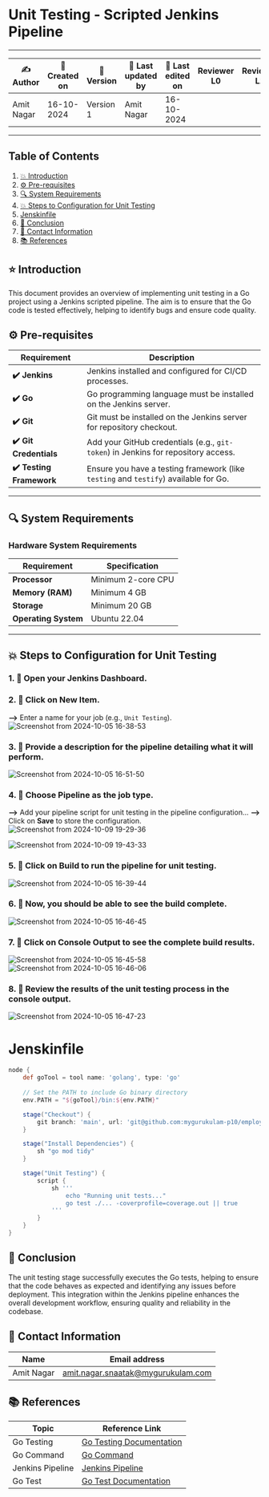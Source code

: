 # Unit Testing - Scripted Jenkins Pipeline

---

| ✍ Author      | 📅 Created on  | 📌 Version    | 📝 Last updated by | 📅 Last edited on  | Reviewer L0 | Reviewer L1 | Reviewer L2 |
|---------------|----------------|---------------|--------------------|--------------------|-------------|-------------|-------------|
| Amit Nagar    | 16-10-2024     | Version 1     | Amit Nagar         | 16-10-2024         |             |             |             |

---

## Table of Contents
1. [💥 Introduction](#-introduction)
2. [⚙️ Pre-requisites](#-pre-requisites)
3. [🔍 System Requirements](#-system-requirements)
4. [💥 Steps to Configuration for Unit Testing](#-steps-to-configuration-for-unit-testing)
5. [Jenskinfile](#jenkinsfile)
6. [📛 Conclusion](#-conclusion)
7. [📧 Contact Information](#-contact-information)
8. [📚 References](#-references)

## ⭐ Introduction
This document provides an overview of implementing unit testing in a Go project using a Jenkins scripted pipeline. The aim is to ensure that the Go code is tested effectively, helping to identify bugs and ensure code quality.

## ⚙️ Pre-requisites

| Requirement          | Description                                                                 |
|----------------------|-----------------------------------------------------------------------------|
| **✔️ Jenkins**          | Jenkins installed and configured for CI/CD processes.                       |
| **✔️ Go**               | Go programming language must be installed on the Jenkins server.            |
| **✔️ Git**              | Git must be installed on the Jenkins server for repository checkout.        |
| **✔️ Git Credentials**  | Add your GitHub credentials (e.g., `git-token`) in Jenkins for repository access. |
| **✔️ Testing Framework**| Ensure you have a testing framework (like `testing` and `testify`) available for Go. |

---

## 🔍 System Requirements

### Hardware System Requirements

| Requirement          | Specification                                                     |
|----------------------|-------------------------------------------------------------------|
| **Processor**        | Minimum 2-core CPU                                               |
| **Memory (RAM)**     | Minimum 4 GB                                                     |
| **Storage**          | Minimum 20 GB                                                    |
| **Operating System** | Ubuntu 22.04                                                    |

---

## 💥 Steps to Configuration for Unit Testing

### 1. 🚀 Open your Jenkins Dashboard.

### 2. 🚀 Click on **New Item**. 
**-->** Enter a name for your job (e.g., `Unit Testing`).
![Screenshot from 2024-10-05 16-38-53](https://github.com/user-attachments/assets/1c1e543d-fe5d-40db-ac7e-b1efabf71c3b)

### 3. 🚀 Provide a description for the pipeline detailing what it will perform.
![Screenshot from 2024-10-05 16-51-50](https://github.com/user-attachments/assets/7b04590f-5f0a-4886-8d46-62cfc2c2473a)

### 4. 🚀 Choose **Pipeline** as the job type. 
**-->** Add your pipeline script for unit testing in the pipeline configuration... 
**-->** Click on **Save** to store the configuration.
![Screenshot from 2024-10-09 19-29-36](https://github.com/user-attachments/assets/798e66bc-7ab3-43ea-9eb4-562af49b46c2)

![Screenshot from 2024-10-09 19-43-33](https://github.com/user-attachments/assets/606a7046-1757-432a-b354-0159cfbe526a)

### 5. 🚀 Click on **Build** to run the pipeline for unit testing.
![Screenshot from 2024-10-05 16-39-44](https://github.com/user-attachments/assets/f858f2c1-ad1d-4cae-931f-64341b956a87)

### 6. 🚀 Now, you should be able to see the build complete.
![Screenshot from 2024-10-05 16-46-45](https://github.com/user-attachments/assets/56ead5a2-e956-4aba-8643-48c91018c420)

### 7. 🚀 Click on **Console Output** to see the complete build results.
![Screenshot from 2024-10-05 16-45-58](https://github.com/user-attachments/assets/fba85534-e64b-4c33-bb79-7dc8223aeb25)
![Screenshot from 2024-10-05 16-46-06](https://github.com/user-attachments/assets/beb22ec8-12ce-4a1b-a8f3-a55625faa6b1)


### 8. 🚀 Review the results of the unit testing process in the console output.
![Screenshot from 2024-10-05 16-47-23](https://github.com/user-attachments/assets/bc3a7d99-0190-4390-8480-ce501a7fafc4)

# Jenskinfile

```groovy
node {
    def goTool = tool name: 'golang', type: 'go'
    
    // Set the PATH to include Go binary directory
    env.PATH = "${goTool}/bin:${env.PATH}"

    stage("Checkout") {
        git branch: 'main', url: 'git@github.com:mygurukulam-p10/employee-api.git', credentialsId: "amit_cred"
    }

    stage("Install Dependencies") {
        sh "go mod tidy"
    }

    stage("Unit Testing") {
        script {
            sh '''
                echo "Running unit tests..."
                go test ./... -coverprofile=coverage.out || true
            '''
        }
    }
}

```

## 📛 Conclusion
The unit testing stage successfully executes the Go tests, helping to ensure that the code behaves as expected and identifying any issues before deployment. This integration within the Jenkins pipeline enhances the overall development workflow, ensuring quality and reliability in the codebase.

## 📧 Contact Information

| Name       | Email address                     |
|------------|-----------------------------------|
| Amit Nagar | amit.nagar.snaatak@mygurukulam.com |

## 📚 References

| Topic                   | Reference Link                       |
|-------------------------|-------------------------------------|
| Go Testing              | [Go Testing Documentation](https://golang.org/pkg/testing/) |
| Go Command              | [Go Command](https://golang.org/ref/go) |
| Jenkins Pipeline        | [Jenkins Pipeline](https://www.jenkins.io/doc/book/pipeline/) |
| Go Test                 | [Go Test Documentation](https://golang.org/pkg/testing/#hdr-Testable) |

